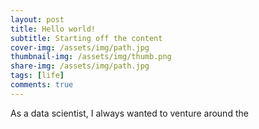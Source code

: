 ```yaml
---
layout: post
title: Hello world!
subtitle: Starting off the content
cover-img: /assets/img/path.jpg
thumbnail-img: /assets/img/thumb.png
share-img: /assets/img/path.jpg
tags: [life]
comments: true
---
```


As a data scientist, I always wanted to venture around the 
